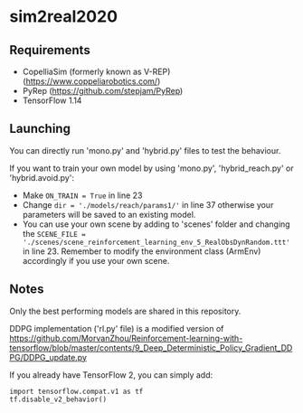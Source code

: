 # sim2real2020

## Requirements
* CopelliaSim (formerly known as V-REP) (https://www.coppeliarobotics.com/)
* PyRep (https://github.com/stepjam/PyRep)
* TensorFlow 1.14

## Launching
You can directly run 'mono.py' and 'hybrid.py' files to test the behaviour. 

If you want to train your own model by using 'mono.py', 'hybrid_reach.py' or 'hybrid.avoid.py':
* Make ```ON_TRAIN = True``` in line 23
* Change ```dir = './models/reach/params1/'``` in line 37 otherwise your parameters will be saved to an existing model.
* You can use your own scene by adding to 'scenes' folder and changing the ```SCENE_FILE = './scenes/scene_reinforcement_learning_env_5_RealObsDynRandom.ttt'``` in line 23. Remember to modify the environment class (ArmEnv) accordingly if you use your own scene.

## Notes
Only the best performing models are shared in this repository. 

DDPG implementation ('rl.py' file) is a modified version of https://github.com/MorvanZhou/Reinforcement-learning-with-tensorflow/blob/master/contents/9_Deep_Deterministic_Policy_Gradient_DDPG/DDPG_update.py

If you already have TensorFlow 2, you can simply add:
```
import tensorflow.compat.v1 as tf
tf.disable_v2_behavior()
```
